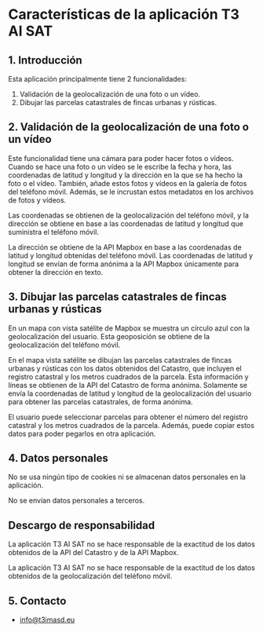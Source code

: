 # Características de la aplicación T3 AI SAT

## 1. Introducción

Esta aplicación principalmente tiene 2 funcionalidades:

1. Validación de la geolocalización de una foto o un vídeo.
2. Dibujar las parcelas catastrales de fincas urbanas y rústicas.

## 2. Validación de la geolocalización de una foto o un vídeo

Este funcionalidad tiene una cámara para poder hacer fotos o vídeos. Cuando se hace una foto o un vídeo se le escribe la fecha y hora, las coordenadas de latitud y longitud y la dirección en la que se ha hecho la foto o el vídeo. También, añade estos fotos y vídeos en la galería de fotos del teléfono móvil. Además, se le incrustan estos metadatos en los archivos de fotos y vídeos.

Las coordenadas se obtienen de la geolocalización del teléfono móvil, y la dirección se obtiene en base a las coordenadas de latitud y longitud que suministra el teléfono móvil.

La dirección se obtiene de la API Mapbox en base a las coordenadas de latitud y longitud obtenidas del teléfono móvil. Las coordenadas de latitud y longitud se envían de forma anónima a la API Mapbox únicamente para obtener la dirección en texto.

## 3. Dibujar las parcelas catastrales de fincas urbanas y rústicas

En un mapa con vista satélite de Mapbox se muestra un círculo azul con la geolocalización del usuario. Esta geoposición se obtiene de la geolocalización del teléfono móvil.

En el mapa vista satélite se dibujan las parcelas catastrales de fincas urbanas y rústicas con los datos obtenidos del Catastro, que incluyen el registro catastral y los metros cuadrados de la parcela. Esta información y líneas se obtienen de la API del Catastro de forma anónima. Solamente se envía la coordenadas de latitud y longitud de la geolocalización del usuario para obtener las parcelas catastrales, de forma anónima.

El usuario puede seleccionar parcelas para obtener el número del registro catastral y los metros cuadrados de la parcela. Además, puede copiar estos datos para poder pegarlos en otra aplicación.

## 4. Datos personales

No se usa ningún tipo de cookies ni se almacenan datos personales en la aplicación.

No se envían datos personales a terceros.

## Descargo de responsabilidad

La aplicación T3 AI SAT no se hace responsable de la exactitud de los datos obtenidos de la API del Catastro y de la API Mapbox.

La aplicación T3 AI SAT no se hace responsable de la exactitud de los datos obtenidos de la geolocalización del teléfono móvil.

## 5. Contacto

- [info@t3imasd.eu](mailto:info@t3imasd.eu)
